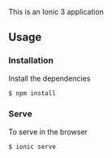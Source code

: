 This is an Ionic 3 application

## Usage


### Installation

Install the dependencies

```sh
$ npm install
```

### Serve
To serve in the browser

```sh
$ ionic serve
```
